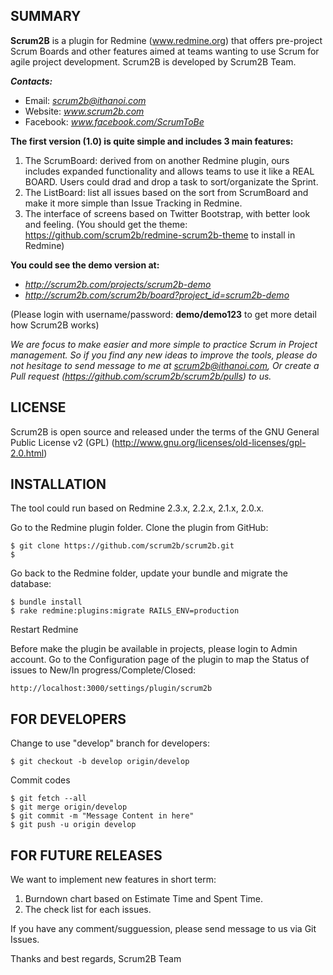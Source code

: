 SUMMARY
-------

**Scrum2B** is a plugin for Redmine (www.redmine.org) that offers pre-project Scrum Boards and other features aimed at teams wanting to use Scrum for agile project development.
Scrum2B is developed by Scrum2B Team.

***Contacts:***
- Email: *scrum2b@ithanoi.com*
- Website: *www.scrum2b.com*
- Facebook: *www.facebook.com/ScrumToBe*


**The first version (1.0) is quite simple and includes 3 main features:**

1. The ScrumBoard: derived from on another Redmine plugin, ours includes expanded functionality and allows teams to use it like a REAL BOARD.
Users could drad and drop a task to sort/organizate the Sprint.
2. The ListBoard: list all issues based on the sort from ScrumBoard and make it more simple than Issue Tracking in Redmine.
3. The interface of screens based on Twitter Bootstrap, with better look and feeling.
(You should get the theme: https://github.com/scrum2b/redmine-scrum2b-theme to install in Redmine)

**You could see the demo version at:**
- *http://scrum2b.com/projects/scrum2b-demo*
- *http://scrum2b.com/scrum2b/board?project_id=scrum2b-demo*

(Please login with username/password: **demo/demo123** to get more detail how Scrum2B works)

*We are focus to make easier and more simple to practice Scrum in Project management. 
So if you find any new ideas to improve the tools, please do not hesitage to send message to me at scrum2b@ithanoi.com, 
Or create a Pull request (https://github.com/scrum2b/scrum2b/pulls) to us.*


LICENSE
-------

Scrum2B is open source and released under the terms of the GNU General Public License v2 (GPL)  (http://www.gnu.org/licenses/old-licenses/gpl-2.0.html)


INSTALLATION
------------

The tool could run based on Redmine 2.3.x, 2.2.x, 2.1.x, 2.0.x.

Go to the Redmine plugin folder. Clone the plugin from GitHub:
    
    $ git clone https://github.com/scrum2b/scrum2b.git
    $ 

Go back to the Redmine folder, update your bundle and migrate the database:

    $ bundle install
    $ rake redmine:plugins:migrate RAILS_ENV=production
    

Restart Redmine

Before make the plugin be available in projects, please login to Admin account.
Go to the Configuration page of the plugin to map the Status of issues to New/In progress/Complete/Closed:

    http://localhost:3000/settings/plugin/scrum2b 



FOR DEVELOPERS
--------------

Change to use "develop" branch for developers:

    $ git checkout -b develop origin/develop

Commit codes
  
    $ git fetch --all
    $ git merge origin/develop
    $ git commit -m "Message Content in here"
    $ git push -u origin develop


FOR FUTURE RELEASES
--------------------

We want to implement new features in short term:

1. Burndown chart based on Estimate Time and Spent Time.
2. The check list for each issues.

If you have any comment/sugguession, please send message to us via Git Issues.

Thanks and best regards,
Scrum2B Team


